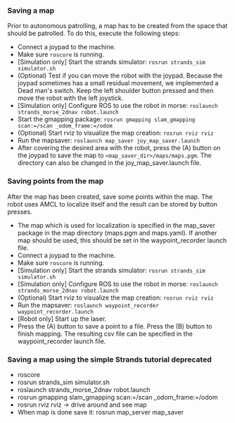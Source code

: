 ### Saving a map
Prior to autonomous patrolling, a map has to be created from the space that should be patrolled. To do this, execute the following steps:
* Connect a joypad to the machine. 
* Make sure `roscore` is running.
* [Simulation only] Start the strands simulator: `rosrun strands_sim simulator.sh`
* (Optional) Test if you can move the robot with the joypad. Because the joypad sometimes has a small residual movement, we implemented a Dead man's switch. Keep the left shoulder button pressed and then move the robot with the left joystick. 
* [Simulation only] Configure ROS to use the robot in morse: `roslaunch strands_morse_2dnav robot.launch`
* Start the gmapping package: `rosrun gmapping slam_gmapping scan:=/scan _odom_frame:=/odom`
* (Optional) Start rviz to visualize the map creation: `rosrun rviz rviz`
* Run the mapsaver: `roslaunch map_saver joy_map_saver.launch` 
* After covering the desired area with the robot, press the (A) button on the joypad to save the map to  `<map_saver_dir>/maps/maps.pgm`. The directory can also be changed in the joy_map_saver.launch file. 


### Saving points from the map
After the map has been created, save some points within the map. The robot uses AMCL to localize itself and the result can be stored by button presses.
* The map which is used for localization is specified in the map_saver package in the map directory (maps.pgm and maps.yaml). If another map should be used, this should be set in the waypoint_recorder launch file. 
* Connect a joypad to the machine. 
* Make sure `roscore` is running.
* [Simulation only] Start the strands simulator: `rosrun strands_sim simulator.sh`
* [Simulation only] Configure ROS to use the robot in morse: `roslaunch strands_morse_2dnav robot.launch`
* (Optional) Start rviz to visualize the map creation: `rosrun rviz rviz`
* Run the mapsaver: `roslaunch waypoint_recorder waypoint_recorder.launch` 
* [Robot only] Start up the laser. 
* Press the (A) button to save a point to a file. Press the (B) button to finish mapping. The resulting csv file can be specified in the waypoint_recorder launch file. 

 



### Saving a map using the simple Strands tutorial deprecated
* roscore
* rosrun strands_sim simulator.sh
* roslaunch strands_morse_2dnav robot.launch
* rosrun gmapping slam_gmapping scan:=/scan _odom_frame:=/odom
* rosrun rviz rviz -> drive around and see map
* When map is done save it: rosrun map_server map_saver

